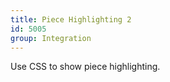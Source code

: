 ```yaml
---
title: Piece Highlighting 2
id: 5005
group: Integration
---
```


Use CSS to show piece highlighting.
